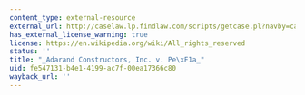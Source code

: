 ```yaml
---
content_type: external-resource
external_url: http://caselaw.lp.findlaw.com/scripts/getcase.pl?navby=case&court=us&vol=515&page=200
has_external_license_warning: true
license: https://en.wikipedia.org/wiki/All_rights_reserved
status: ''
title: "_Adarand Constructors, Inc. v. Pe\xF1a_"
uid: fe547131-b4e1-4199-ac7f-00ea17366c80
wayback_url: ''
---
```

